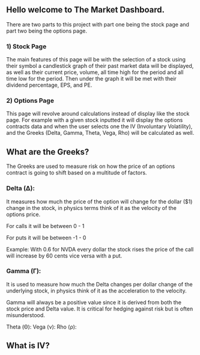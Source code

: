 ## Hello welcome to The Market Dashboard. 
There are two parts to this project with part one being the stock page and part two being the options page. 

### 1) Stock Page
   The main features of this page will be with the selection of a stock using their symbol a candlestick graph of their past market data will be displayed,
   as well as their current price, volume, all time high for the period and all time low for the period. Then under the graph it will be met with their dividend
   percentage, EPS, and PE.

### 2) Options Page
   This page will revolve around calculations instead of display like the stock page. For example with a given stock inputted it will display the options contracts data and when
   the user selects one the IV (Involuntary Volatility), and the Greeks (Delta, Gamma, Theta, Vega, Rho) will be calculated as well.

## What are the Greeks?
The Greeks are used to measure risk on how the price of an options contract is going to shift based on a multitude of factors. 
### Delta (Δ): 
It measures how much the price of the option will change for the dollar ($1) change in the stock, in physics terms think of it as the velocity of the options price.

For calls it will be between 0 - 1

For puts it will be between -1 - 0

Example: With 0.6 for NVDA every dollar the stock rises the price of the call will increase by 60 cents vice versa with a put. 

### Gamma (Γ):
It is used to measure how much the Delta changes per dollar change of the underlying stock, in physics think of it as the acceleration to the velocity. 

Gamma will always be a positive value since it is derived from both the stock price and Delta value. It is critical for hedging against risk but is often misunderstood. 


Theta (Θ):
Vega (ν):
Rho (ρ):

## What is IV? 
